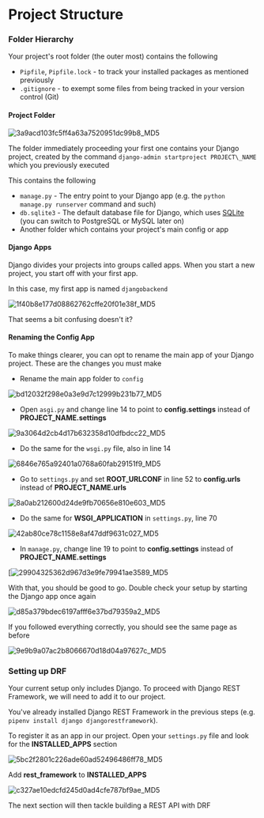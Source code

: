 # Project Structure

### Folder Hierarchy

Your project's root folder (the outer most) contains the following

- `Pipfile`, `Pipfile.lock` - to track your installed packages as mentioned previously
- `.gitignore` - to exempt some files from being tracked in your version control (Git)

#### Project Folder

![3a9acd103fc5ff4a63a7520951dc99b8_MD5](_resources/3_Project_Structure/3a9acd103fc5ff4a63a7520951dc99b8_MD5.jpg)

The folder immediately proceeding your first one contains your Django project, created by the command `django-admin startproject PROJECT\_NAME` which you previously executed

This contains the following

- `manage.py` - The entry point to your Django app (e.g. the `python manage.py runserver` command and such)
- `db.sqlite3` - The default database file for Django, which uses [SQLite](https://www.sqlite.org/) (you can switch to PostgreSQL or MySQL later on)
- Another folder which contains your project's main config or app

#### Django Apps  


Django divides your projects into groups called apps. When you start a new project, you start off with your first app.

In this case, my first app is named `djangobackend`

![1f40b8e177d08862762cffe20f01e38f_MD5](_resources/3_Project_Structure/1f40b8e177d08862762cffe20f01e38f_MD5.jpg)

That seems a bit confusing doesn't it?

#### Renaming the Config App

To make things clearer, you can opt to rename the main app of your Django project. These are the changes you must make

- Rename the main app folder to `config`

![bd12032f298e0a3e9d7c12999b231b77_MD5](_resources/3_Project_Structure/bd12032f298e0a3e9d7c12999b231b77_MD5.jpg)

- Open `asgi.py` and change line 14 to point to **config.settings** instead of **PROJECT_NAME.settings**

![9a3064d2cb4d17b632358d10dfbdcc22_MD5](_resources/3_Project_Structure/9a3064d2cb4d17b632358d10dfbdcc22_MD5.jpg)

- Do the same for the `wsgi.py` file, also in line 14

![6846e765a92401a0768a60fab29151f9_MD5](_resources/3_Project_Structure/6846e765a92401a0768a60fab29151f9_MD5.jpg)

- Go to `settings.py` and set **ROOT_URLCONF** in line 52 to **config.urls** instead of **PROJECT_NAME.urls**

![8a0ab212600d24de9fb70656e810e603_MD5](_resources/3_Project_Structure/8a0ab212600d24de9fb70656e810e603_MD5.jpg)

- Do the same for **WSGI_APPLICATION** in `settings.py`, line 70

![42ab80ce78c1158e8af47ddf9631c027_MD5](_resources/3_Project_Structure/42ab80ce78c1158e8af47ddf9631c027_MD5.jpg)

- In `manage.py`, change line 19 to point to **config.settings** instead of **PROJECT_NAME.settings**

[![29904325362d967d3e9fe79941ae3589_MD5](_resources/3_Project_Structure/29904325362d967d3e9fe79941ae3589_MD5.jpg)

With that, you should be good to go. Double check your setup by starting the Django app once again

![d85a379bdec6197afff6e37bd79359a2_MD5](_resources/3_Project_Structure/d85a379bdec6197afff6e37bd79359a2_MD5.jpg)

If you followed everything correctly, you should see the same page as before

![9e9b9a07ac2b8066670d18d04a97627c_MD5](_resources/3_Project_Structure/9e9b9a07ac2b8066670d18d04a97627c_MD5.jpg)

### Setting up DRF

Your current setup only includes Django. To proceed with Django REST Framework, we will need to add it to our project.

You've already installed Django REST Framework in the previous steps (e.g. `pipenv install django djangorestframework`).

To register it as an app in our project. Open your `settings.py` file and look for the **INSTALLED_APPS** section

![5bc2f2801c226ade60ad52496486ff78_MD5](_resources/3_Project_Structure/5bc2f2801c226ade60ad52496486ff78_MD5.jpg)

Add **rest_framework** to **INSTALLED_APPS**

![c327ae10edcfd245d0ad4cfe787bf9ae_MD5](_resources/3_Project_Structure/c327ae10edcfd245d0ad4cfe787bf9ae_MD5.jpg)

The next section will then tackle building a REST API with DRF